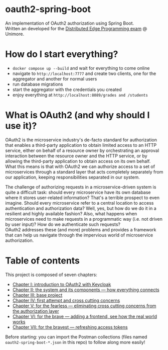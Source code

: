 # oauth2-spring-boot
An implementation of OAuth2 authorization using Spring Boot. <br>
Written an developed for the [Distributed Edge Programming exam](https://github.com/nbicocchi/learn-microservices/) @ Unimore.

# How do I start everything?
* `docker compose up --build` and wait for everything to come online
* navigate to `http://localhost:7777` and create two clients, one for the aggregator and another for normal users
* run database migrations 
* start the aggregator with the credentials you created
* enjoy everything at `http://localhost:8089/grades and /students`

# What is OAuth2 (and why should I use it)?
OAuth2 is the microservice industry's de-facto standard for authorization that enables a third-party application to obtain limited access to an HTTP service, either on behalf of a resource owner by orchestrating an approval interaction between the resource owner and the HTTP service, or by allowing the third-party application to obtain access on its own behalf.<br>
What this means is that with OAuth2 we can authorize access to a set of microservices through a standard layer that acts completely separately from our application, keeping responsibilities separated in our system.

The challenge of authorizing requests in a microservice-driven system is quite a difficult task: should every microservice have its own database where it stores user-related information? That's a terrible prospect to even imagine. Should every microservice refer to a central location to access authentication and authorization data? Well, yes, but how do we do it in a resilient and highly available fashion? Also, what happens when microservices need to make requests in a programmatic way (i.e. not driven by user input)? How do we authenticate such requests?<br>
OAuth2 addresses these (and more) problems and provides a framework that can help us navigate through the impervious world of microservice authorization.

# Table of contents 
This project is composed of seven chapters:<br>
* [Chapter I: introduction to OAuth2 with Keycloak](chapters/Chapter%20I.md)
* [Chapter II: the system and its components — how everything connects](chapters/Chapter%20II.md)
* [Chapter III: base project](chapters/Chapter%20III.md)
* [Chapter IV: first attempt and cross cutting concerns](chapters/Chapter%20IV.md)
* [Chapter V: for the fearless — eliminating cross cutting concerns from the authorization layer](chapters/Chapter%20V.md)
* [Chapter VI: for the brave — adding a frontend, see how the real world works](chapters/Chapter%20VI.md)
* [Chapter VII: for the bravest — refreshing access tokens](chapters/Chapter%20VII.md) 

Before starting: you can import the Postman collections (files named `oauth2-spring-boot-*.json` in this repo) to follow along more easily!
